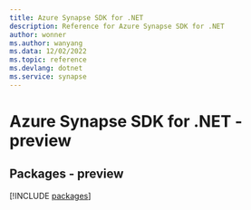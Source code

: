 ```yaml
---
title: Azure Synapse SDK for .NET
description: Reference for Azure Synapse SDK for .NET
author: wonner
ms.author: wanyang
ms.data: 12/02/2022
ms.topic: reference
ms.devlang: dotnet
ms.service: synapse
---
```

# Azure Synapse SDK for .NET - preview
## Packages - preview
[!INCLUDE [packages](synapse-index.md)]